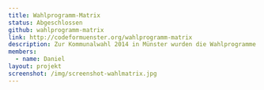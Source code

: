 ```yaml
---
title: Wahlprogramm-Matrix
status: Abgeschlossen
github: wahlprogramm-matrix
link: http://codeformuenster.org/wahlprogramm-matrix
description: Zur Kommunalwahl 2014 in Münster wurden die Wahlprogramme der kandidierenden Parteien aufgearbeitet und in unserer Wahlprogramm-Matrix zusammengeführt. Durch Auswählen einer Textpassage im Parteiprogramm werden ähnliche Passagen in den übrigen Parteiprogrammen farblich markiert, um sich so einen besseren Überblick zu verschaffen und vergleichen zu können. 
members:
  - name: Daniel
layout: projekt
screenshot: /img/screenshot-wahlmatrix.jpg
---
```

